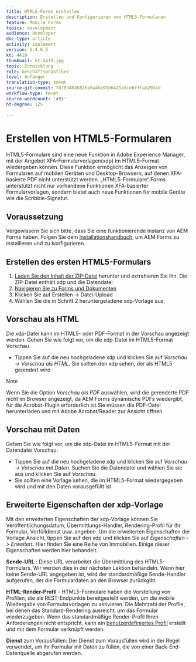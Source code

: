 ```yaml
---
title: HTML5-Forms erstellen
description: Erstellen und Konfigurieren von HTML5-Formularen
feature: Mobile Forms
topics: development
audience: developer
doc-type: article
activity: implement
version: 6.4,6.5
kt: 4419
thumbnail: kt-4419.jpg
topic: Entwicklung
role: Geschäftspraktiker
level: Anfänger
translation-type: tm+mt
source-git-commit: 7d7034026826a5a46a91b6425a5cebfffab2934d
workflow-type: tm+mt
source-wordcount: '491'
ht-degree: 12%

---
```



# Erstellen von HTML5-Formularen

HTML5-Formulare sind eine neue Funktion in Adobe Experience Manager, mit der Angebot XFA-Formularvorlagen(xdp) im HTML5-Format wiedergeben können. Diese Funktion ermöglicht das Anzeigen von Formularen auf mobilen Geräten und Desktop-Browsern, auf denen XFA-basierte PDF nicht unterstützt werden. „HTML5-Formulare“ Forms unterstützt nicht nur vorhandene Funktionen XFA-basierter Formularvorlagen, sondern bietet auch neue Funktionen für mobile Geräte wie die Scribble-Signatur.

## Voraussetzung

Vergewissern Sie sich bitte, dass Sie eine funktionierende Instanz von AEM Forms haben. Folgen Sie dem [Installationshandbuch](https://docs.adobe.com/content/help/en/experience-manager-65/forms/install-aem-forms/osgi-installation/installing-configuring-aem-forms-osgi.html), um AEM Forms zu installieren und zu konfigurieren.

## Erstellen des ersten HTML5-Formulars

1. [Laden Sie den Inhalt der ZIP-Datei](assets/assets.zip) herunter und extrahieren Sie ihn. Die ZIP-Datei enthält xdp und die Datendatei
2. [Navigieren Sie zu Forms und Dokumenten](http://localhost:4502/aem/forms.html/content/dam/formsanddocuments)
3. Klicken Sie auf Erstellen -> Datei-Upload
4. Wählen Sie die in Schritt 2 heruntergeladene xdp-Vorlage aus.

## Vorschau als HTML

Die xdp-Datei kann im HTML5- oder PDF-Format in der Vorschau angezeigt werden. Gehen Sie wie folgt vor, um die xdp-Datei im HTML5-Format Vorschau

* Tippen Sie auf die neu hochgeladene xdp und klicken Sie auf _Vorschau -> Vorschau als HTML_. Sie sollten den xdp sehen, der als HTML5 gerendert wird

>[!NOTE]
>Wenn Sie die Option _Vorschau als PDF_ auswählen, wird die gerenderte PDF nicht im Browser angezeigt, da AEM Forms dynamische PDFs wiedergibt, für die Acrobat-Plugin erforderlich ist.Sie müssen die PDF-Datei herunterladen und mit Adobe Acrobat/Reader zur Ansicht öffnen


## Vorschau mit Daten

Gehen Sie wie folgt vor, um die xdp-Datei im HTML5-Format mit der Datendatei Vorschau:

* Tippen Sie auf die neu hochgeladene xdp und klicken Sie auf _Vorschau -> Vorschau mit Daten_. Suchen Sie die Datendatei und wählen Sie sie aus und klicken Sie auf _Vorschau_.
* Sie sollten eine Vorlage sehen, die im HTML5-Format wiedergegeben wird und mit den Daten vorausgefüllt ist

## Erweiterte Eigenschaften der xdp-Vorlage

Mit den erweiterten Eigenschaften der xdp-Vorlage können Sie Veröffentlichungsdatum, Übermittlungs-Handler, Rendering-Profil für Ihr Formular, Vorfülldienst usw. angeben. Um die erweiterten Eigenschaften der Vorlage Ansicht, tippen Sie auf den xdp und klicken Sie auf _Eigenschaften -> Erweitert_. Hier finden Sie eine Reihe von Immobilien. Einige dieser Eigenschaften werden hier behandelt.

**Sende-URL** : Diese URL verarbeitet die Übermittlung des HTML5-Formulars. Wir werden dies in der nächsten Lektion behandeln. Wenn hier keine Sende-URL angegeben ist, wird der standardmäßige Sende-Handler aufgerufen, der die Formulardaten an den Browser zurückgibt.

**HTML-Render-Profil**  - HTML5-Formulare haben die Vorstellung von Profilen, die als REST-Endpunkte bereitgestellt werden, um die mobile Wiedergabe von Formularvorlagen zu aktivieren. Die Mehrzahl der Profile, bei denen das Standard-Rendering ausreicht, um das Formular wiederzugeben. Wenn das standardmäßige Render-Profil Ihren Anforderungen nicht entspricht, kann ein [benutzerdefiniertes Profil](https://docs.adobe.com/content/help/en/experience-manager-64/forms/html5-forms/custom-profile.html) erstellt und mit dem Formular verknüpft werden.

**Dienst**  zum Vorausfüllen: Der Dienst zum Vorausfüllen wird in der Regel verwendet, um Ihr Formular mit Daten zu füllen, die von einer Back-End-Datenquelle abgerufen werden.

